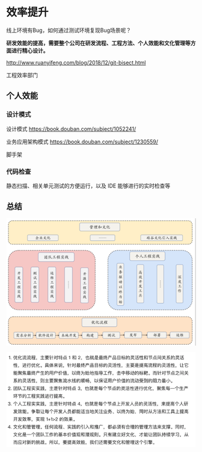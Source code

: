 # 效率提升



线上环境有Bug，如何通过测试环境复现Bug场景呢？



**研发效能的提高，需要整个公司在研发流程、工程方法、个人效能和文化管理等方面进行精心设计。**



http://www.ruanyifeng.com/blog/2018/12/git-bisect.html



工程效率部门



## 个人效能

### 设计模式

设计模式 https://book.douban.com/subject/1052241/

业务应用架构模式 https://book.douban.com/subject/1230559/



脚手架

### 代码检查

静态扫描、相关单元测试的方便运行，以及 IDE 能够进行的实时检查等





## 总结



<img src="../imgs/image-20210522001717430.png" alt="image-20210522001717430" style="zoom:50%;" />

![image-20210522001831461](../imgs/image-20210522001831461.png)













































